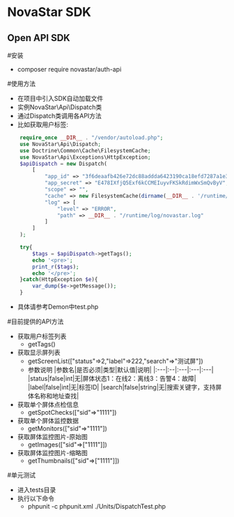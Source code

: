 NovaStar SDK
=============

Open API SDK
-------------
#安装
* composer require novastar/auth-api

#使用方法
* 在项目中引入SDK自动加载文件
* 实例NovaStar\Api\Dispatch类
* 通过Dispatch类调用各API方法
* 比如获取用户标签:
```PHP
	require_once __DIR__ . "/vendor/autoload.php";
	use NovaStar\Api\Dispatch;
	use Doctrine\Common\Cache\FilesystemCache;
	use NovaStar\Api\Exceptions\HttpException;
	$apiDispatch = new Dispatch(
		[
			"app_id" => "3f6deaafb426e72dc88addda6423190ca18efd7287a1e311417da7ee",
			"app_secret" => "E478IXfjQ5Exf6kCCMEIuyvFKSkRdimWxSmQvByV",
			"scope" => "",
			"cache" => new FilesystemCache(dirname(__DIR__ . '/runtime/cache')),
			"log" => [
				"level" => "ERROR",
				"path" => __DIR__ . "/runtime/log/novastar.log"
			]
		]
	);

	try{
		$tags = $apiDispatch->getTags();
		echo '<pre>';
		print_r($tags);
		echo '</pre>';
	}catch(HttpException $e){
		var_dump($e->getMessage());
	}
```
* 具体请参考Demon中test.php

#目前提供的API方法
* 获取用户标签列表
	* getTags()
* 获取显示屏列表
	* getScreenList(["status"=>2,"label"=>222,"search"=>"测试屏"])
	* 参数说明
		|参数名|是否必须|类型|默认值|说明|
		|:---|:--|:---|:---|:---|
		|status|false|int|无|屏体状态1：在线2：离线3：告警4：故障|
		|label|false|int|无|标签ID|
		|search|false|string|无|搜索关键字，支持屏体名称和地址查找|
* 获取单个屏体点检信息
	* getSpotChecks(["sid"=>"1111"])
* 获取单个屏体监控数据
	* getMonitors(["sid"=>"1111"])
* 获取屏体监控图片-原始图
	* getImages(["sid"=>["1111"]])
* 获取屏体监控图片-缩略图
	* getThumbnails(["sid"=>["1111"]])

#单元测试
* 进入tests目录
* 执行以下命令
	* phpunit -c phpunit.xml ./Units/DispatchTest.php
